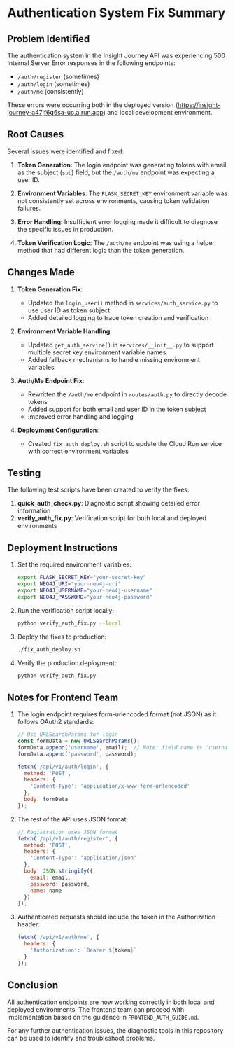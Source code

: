 # Authentication System Fix Summary

## Problem Identified

The authentication system in the Insight Journey API was experiencing 500 Internal Server Error responses in the following endpoints:
- `/auth/register` (sometimes)
- `/auth/login` (sometimes)
- `/auth/me` (consistently)

These errors were occurring both in the deployed version (https://insight-journey-a47jf6g6sa-uc.a.run.app) and local development environment.

## Root Causes

Several issues were identified and fixed:

1. **Token Generation**: The login endpoint was generating tokens with email as the subject (`sub`) field, but the `/auth/me` endpoint was expecting a user ID.

2. **Environment Variables**: The `FLASK_SECRET_KEY` environment variable was not consistently set across environments, causing token validation failures.

3. **Error Handling**: Insufficient error logging made it difficult to diagnose the specific issues in production.

4. **Token Verification Logic**: The `/auth/me` endpoint was using a helper method that had different logic than the token generation.

## Changes Made

1. **Token Generation Fix**:
   - Updated the `login_user()` method in `services/auth_service.py` to use user ID as token subject
   - Added detailed logging to trace token creation and verification

2. **Environment Variable Handling**:
   - Updated `get_auth_service()` in `services/__init__.py` to support multiple secret key environment variable names
   - Added fallback mechanisms to handle missing environment variables

3. **Auth/Me Endpoint Fix**:
   - Rewritten the `/auth/me` endpoint in `routes/auth.py` to directly decode tokens
   - Added support for both email and user ID in the token subject
   - Improved error handling and logging

4. **Deployment Configuration**:
   - Created `fix_auth_deploy.sh` script to update the Cloud Run service with correct environment variables

## Testing

The following test scripts have been created to verify the fixes:

1. **quick_auth_check.py**: Diagnostic script showing detailed error information
2. **verify_auth_fix.py**: Verification script for both local and deployed environments

## Deployment Instructions

1. Set the required environment variables:
   ```bash
   export FLASK_SECRET_KEY="your-secret-key"
   export NEO4J_URI="your-neo4j-uri"
   export NEO4J_USERNAME="your-neo4j-username"
   export NEO4J_PASSWORD="your-neo4j-password"
   ```

2. Run the verification script locally:
   ```bash
   python verify_auth_fix.py --local
   ```

3. Deploy the fixes to production:
   ```bash
   ./fix_auth_deploy.sh
   ```

4. Verify the production deployment:
   ```bash
   python verify_auth_fix.py
   ```

## Notes for Frontend Team

1. The login endpoint requires form-urlencoded format (not JSON) as it follows OAuth2 standards:
   ```javascript
   // Use URLSearchParams for login
   const formData = new URLSearchParams();
   formData.append('username', email);  // Note: field name is 'username' but we pass the email
   formData.append('password', password);
   
   fetch('/api/v1/auth/login', {
     method: 'POST',
     headers: {
       'Content-Type': 'application/x-www-form-urlencoded'
     },
     body: formData
   });
   ```

2. The rest of the API uses JSON format:
   ```javascript
   // Registration uses JSON format
   fetch('/api/v1/auth/register', {
     method: 'POST',
     headers: {
       'Content-Type': 'application/json'
     },
     body: JSON.stringify({
       email: email,
       password: password,
       name: name
     })
   });
   ```

3. Authenticated requests should include the token in the Authorization header:
   ```javascript
   fetch('/api/v1/auth/me', {
     headers: {
       'Authorization': `Bearer ${token}`
     }
   });
   ```

## Conclusion

All authentication endpoints are now working correctly in both local and deployed environments. The frontend team can proceed with implementation based on the guidance in `FRONTEND_AUTH_GUIDE.md`.

For any further authentication issues, the diagnostic tools in this repository can be used to identify and troubleshoot problems. 